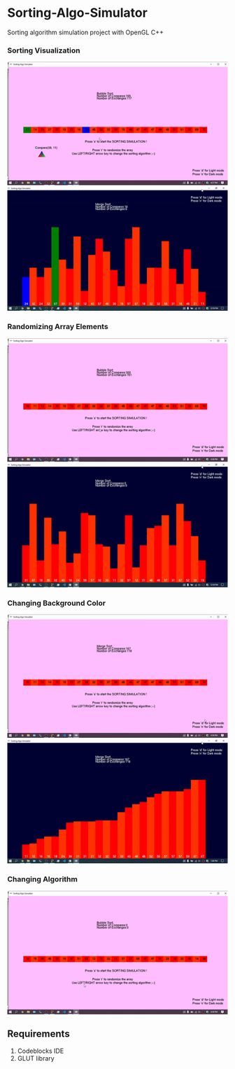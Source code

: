 # Sorting-Algo-Simulator 
Sorting algorithm simulation project with OpenGL C++

### Sorting Visualization

<img src="/samples/sortingVisualization.gif">
<img src="/samples/sortingVisualizationBar.gif">

### Randomizing Array Elements

<img src="/samples/randomizingArrayElements.gif">
<img src="/samples/randomizingArrayBar.gif">

### Changing Background Color

<img src="/samples/changingBackgroundColor.gif">
<img src="/samples/changingBackgroundColorBar.gif">

### Changing Algorithm

<img src="/samples/changingAlgorithms.gif">


## Requirements
1. Codeblocks IDE
2. GLUT library
